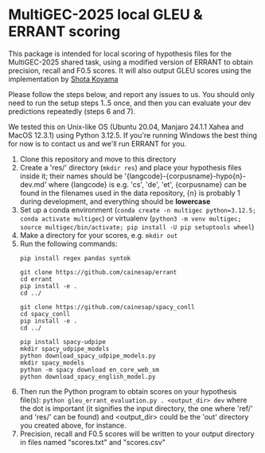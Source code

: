 # MultiGEC-2025 local GLEU & ERRANT scoring

This package is intended for local scoring of hypothesis files for the MultiGEC-2025 shared task, using a modified version of ERRANT to obtain precision, recall and F0.5 scores. It will also output GLEU scores using the implementation by [Shota Koyama](https://github.com/shotakoyama/gleu)

Please follow the steps below, and report any issues to us. You should only need to run the setup steps 1..5 once, and then you can evaluate your dev predictions repeatedly (steps 6 and 7).

We tested this on Unix-like OS (Ubuntu 20.04, Manjaro 24.1.1 Xahea and MacOS 12.3.1) using Python 3.12.5. If you're running Windows the best thing for now is to contact us and we'll run ERRANT for you.

1. Clone this repository and move to this directory
2. Create a 'res/' directory (`mkdir res`) and place your hypothesis files inside it; their names should be '{langcode}-{corpusname}-hypo{n}-dev.md' where {langcode} is e.g. 'cs', 'de', 'et', {corpusname} can be found in the filenames used in the data repository, {n} is probably 1 during development, and everything should be **lowercase**
3. Set up a conda environment (`conda create -n multigec python=3.12.5; conda activate multigec`) or virtualenv (`python3 -m venv multigec; source multigec/bin/activate; pip install -U pip setuptools wheel`)
4. Make a directory for your scores, e.g. `mkdir out`
5. Run the following commands:
    ```
    pip install regex pandas syntok

    git clone https://github.com/cainesap/errant
    cd errant
    pip install -e .
    cd ../

    git clone https://github.com/cainesap/spacy_conll
    cd spacy_conll
    pip install -e .
    cd ../

    pip install spacy-udpipe
    mkdir spacy_udpipe_models
    python download_spacy_udpipe_models.py
    mkdir spacy_models
    python -m spacy download en_core_web_sm
    python download_spacy_english_model.py
    ```
6. Then run the Python program to obtain scores on your hypothesis file(s): `python gleu_errant_evaluation.py . <output_dir> dev` where the dot is important (it signifies the input directory, the one where 'ref/' and 'res/' can be found) and <output_dir> could be the 'out' directory you created above, for instance.
7. Precision, recall and F0.5 scores will be written to your output directory in files named "scores.txt" and "scores.csv"
